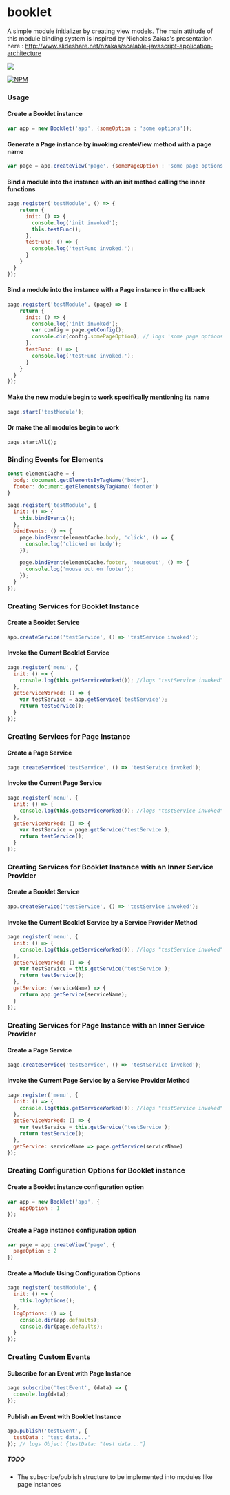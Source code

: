 # booklet
A simple module initializer by creating view models.
The main attitude of this module binding system is inspired by Nicholas Zakas's presentation here : http://www.slideshare.net/nzakas/scalable-javascript-application-architecture

<a href="https://www.npmjs.com/package/booklet.js"><img src="https://badge.fury.io/js/booklet.js.svg"/></a>

[![NPM](https://nodei.co/npm/booklet.js.png?downloads=true&downloadRank=true&stars=true)](https://nodei.co/npm/booklet.js?downloads=true&downloadRank=true&stars=true)

### Usage

#### Create a Booklet instance

```js
var app = new Booklet('app', {someOption : 'some options'});
```

#### Generate a Page instance by invoking createView method with a page name

```js
var page = app.createView('page', {somePageOption : 'some page options'});
```

#### Bind a module into the instance with an init method calling the inner functions

```js
page.register('testModule', () => {
    return {
      init: () => {
        console.log('init invoked');
        this.testFunc();
      },
      testFunc: () => {
        console.log('testFunc invoked.');
      }
    }
  }
});
```

#### Bind a module into the instance with a Page instance in the callback

```js
page.register('testModule', (page) => {
    return {
      init: () => {
        console.log('init invoked');
        var config = page.getConfig();
        console.dir(config.somePageOption); // logs 'some page options'
      },
      testFunc: () => {
        console.log('testFunc invoked.');
      }
    }
  }
});
```

#### Make the new module begin to work specifically mentioning its name

```js
page.start('testModule');
```

#### Or make the all modules begin to work

```
page.startAll();
```

### Binding Events for Elements

```js
const elementCache = {
  body: document.getElementsByTagName('body'),
  footer: document.getElementsByTagName('footer')
}

page.register('testModule', {
  init: () => {
    this.bindEvents();
  },
  bindEvents: () => {
    page.bindEvent(elementCache.body, 'click', () => {
      console.log('clicked on body');
    });

    page.bindEvent(elementCache.footer, 'mouseout', () => {
      console.log('mouse out on footer');
    });
  }
});
```

### Creating Services for Booklet Instance

#### Create a Booklet Service

```js
app.createService('testService', () => 'testService invoked');
```

#### Invoke the Current Booklet Service

```js
page.register('menu', {
  init: () => {
    console.log(this.getServiceWorked()); //logs "testService invoked"
  },
  getServiceWorked: () => {
    var testService = app.getService('testService');
    return testService();
  }
});
```

### Creating Services for Page Instance

#### Create a Page Service

```js
page.createService('testService', () => 'testService invoked');
```

#### Invoke the Current Page Service

```js
page.register('menu', {
  init: () => {
    console.log(this.getServiceWorked()); //logs "testService invoked"
  },
  getServiceWorked: () => {
    var testService = page.getService('testService');
    return testService();
  }
});
```

### Creating Services for Booklet Instance with an Inner Service Provider

#### Create a Booklet Service

```js
app.createService('testService', () => 'testService invoked');
```

#### Invoke the Current Booklet Service by a Service Provider Method

```js
page.register('menu', {
  init: () => {
    console.log(this.getServiceWorked()); //logs "testService invoked"
  },
  getServiceWorked: () => {
    var testService = this.getService('testService');
    return testService();
  },
  getService: (serviceName) => {
    return app.getService(serviceName);
  }
});
```

### Creating Services for Page Instance with an Inner Service Provider

#### Create a Page Service

```js
page.createService('testService', () => 'testService invoked');
```

#### Invoke the Current Page Service by a Service Provider Method

```js
page.register('menu', {
  init: () => {
    console.log(this.getServiceWorked()); //logs "testService invoked"
  },
  getServiceWorked: () => {
    var testService = this.getService('testService');
    return testService();
  },
  getService: serviceName => page.getService(serviceName)
});
```

### Creating Configuration Options for Booklet instance

#### Create a Booklet instance configuration option

```js
var app = new Booklet('app', {
	appOption : 1
});
```

#### Create a Page instance configuration option

```js
var page = app.createView('page', {
  pageOption : 2
})
```

#### Create a Module Using Configuration Options

```js
page.register('testModule', {
  init: () => {
    this.logOptions();
  },
  logOptions: () => {
    console.dir(app.defaults);
    console.dir(page.defaults);
  }
});
```

### Creating Custom Events

#### Subscribe for an Event with Page Instance

```js
page.subscribe('testEvent', (data) => {
  console.log(data);
});
```

#### Publish an Event with Booklet Instance

```js
app.publish('testEvent', {
  testData : 'test data...'
}); // logs Object {testData: "test data..."}
```

##### TODO

* The subscribe/publish structure to be implemented into modules like page instances
